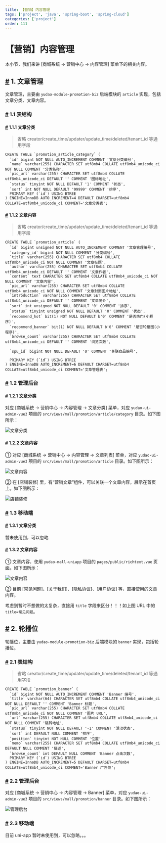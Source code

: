 ```yaml
---
title: 【营销】内容管理
tags: ['project', 'java', 'spring-boot', 'spring-cloud']
categories: ['project']
order: 111
---
```

# 【营销】内容管理

本小节，我们来讲 [商城系统 -> 营销中心 -> 内容管理] 菜单下的相关内容。

 ## [#](#_1-文章管理) 1. 文章管理

 文章管理，主要由 `yudao-module-promotion-biz` 后端模块的 `article` 实现，包括文章分类、文章内容。

 ### [#](#_1-1-表结构) 1.1 表结构

 #### [#](#_1-1-1-文章分类) 1.1.1 文章分类

 
> 省略 creator/create\_time/updater/update\_time/deleted/tenant\_id 等通用字段

 
```
CREATE TABLE `promotion_article_category` (
  `id` bigint NOT NULL AUTO_INCREMENT COMMENT '文章分类编号',
  `name` varchar(255) CHARACTER SET utf8mb4 COLLATE utf8mb4_unicode_ci NOT NULL COMMENT '分类名称',
  `pic_url` varchar(255) CHARACTER SET utf8mb4 COLLATE utf8mb4_unicode_ci DEFAULT '' COMMENT '图标地址',
  `status` tinyint NOT NULL DEFAULT '1' COMMENT '状态',
  `sort` int NOT NULL DEFAULT '99999' COMMENT '排序',
  PRIMARY KEY (`id`) USING BTREE
) ENGINE=InnoDB AUTO_INCREMENT=4 DEFAULT CHARSET=utf8mb4 COLLATE=utf8mb4_unicode_ci COMMENT='文章分类表';

```
#### [#](#_1-1-2-文章内容) 1.1.2 文章内容

 
> 省略 creator/create\_time/updater/update\_time/deleted/tenant\_id 等通用字段

 
```
CREATE TABLE `promotion_article` (
  `id` bigint unsigned NOT NULL AUTO_INCREMENT COMMENT '文章管理编号',
  `category_id` bigint NOT NULL COMMENT '分类编号',
  `title` varchar(255) CHARACTER SET utf8mb4 COLLATE utf8mb4_unicode_ci NOT NULL COMMENT '文章标题',
  `author` varchar(255) CHARACTER SET utf8mb4 COLLATE utf8mb4_unicode_ci DEFAULT '' COMMENT '文章作者',
  `content` text CHARACTER SET utf8mb4 COLLATE utf8mb4_unicode_ci NOT NULL COMMENT '文章内容',
  `pic_url` varchar(255) CHARACTER SET utf8mb4 COLLATE utf8mb4_unicode_ci NOT NULL COMMENT '文章封面图片地址',
  `introduction` varchar(255) CHARACTER SET utf8mb4 COLLATE utf8mb4_unicode_ci DEFAULT '' COMMENT '文章简介',
  `sort` int unsigned NOT NULL DEFAULT '0' COMMENT '排序',
  `status` tinyint unsigned NOT NULL DEFAULT '0' COMMENT '状态',
  `recommend_hot` bit(1) NOT NULL DEFAULT b'0' COMMENT '是否热门(小程序)',
  `recommend_banner` bit(1) NOT NULL DEFAULT b'0' COMMENT '是否轮播图(小程序)',
  `browse_count` varchar(255) CHARACTER SET utf8mb4 COLLATE utf8mb4_unicode_ci DEFAULT '' COMMENT '浏览次数',
  
  `spu_id` bigint NOT NULL DEFAULT '0' COMMENT '关联商品编号',

  PRIMARY KEY (`id`) USING BTREE
) ENGINE=InnoDB AUTO_INCREMENT=6 DEFAULT CHARSET=utf8mb4 COLLATE=utf8mb4_unicode_ci COMMENT='文章管理表';

```
### [#](#_1-2-管理后台) 1.2 管理后台

 #### [#](#_1-2-1-文章分类) 1.2.1 文章分类

 对应 [商城系统 -> 营销中心 -> 内容管理 -> 文章分类] 菜单，对应 `yudao-ui-admin-vue3` 项目的 `src/views/mall/promotion/article/category` 目录。如下图所示：

 ![文章分类](https://cloud.iocoder.cn/img/%E5%95%86%E5%9F%8E%E6%89%8B%E5%86%8C/%E5%86%85%E5%AE%B9%E7%AE%A1%E7%90%86/%E6%96%87%E7%AB%A0%E5%88%86%E7%B1%BB-%E7%AE%A1%E7%90%86%E5%90%8E%E5%8F%B0.png)

 #### [#](#_1-2-2-文章内容) 1.2.2 文章内容

 ① 对应 [商城系统 -> 营销中心 -> 内容管理 -> 文章列表] 菜单，对应 `yudao-ui-admin-vue3` 项目的 `src/views/mall/promotion/article` 目录。如下图所示：

 ![文章内容](https://cloud.iocoder.cn/img/%E5%95%86%E5%9F%8E%E6%89%8B%E5%86%8C/%E5%86%85%E5%AE%B9%E7%AE%A1%E7%90%86/%E6%96%87%E7%AB%A0%E5%86%85%E5%AE%B9-%E7%AE%A1%E7%90%86%E5%90%8E%E5%8F%B0.png)

 ② 在 [店铺装修] 里，有“营销文章”组件，可以关联一个文章内容，展示在首页上。如下图所示：

 ![店铺装修](https://cloud.iocoder.cn/img/%E5%95%86%E5%9F%8E%E6%89%8B%E5%86%8C/%E5%86%85%E5%AE%B9%E7%AE%A1%E7%90%86/%E6%96%87%E7%AB%A0%E5%86%85%E5%AE%B9-%E5%BA%97%E9%93%BA%E8%A3%85%E4%BF%AE.png)

 ### [#](#_1-3-移动端) 1.3 移动端

 #### [#](#_1-3-1-文章分类) 1.3.1 文章分类

 暂未使用到，可以忽略

 #### [#](#_1-3-2-文章内容) 1.3.2 文章内容

 ① 文章内容，使用 `yudao-mall-uniapp` 项目的 `pages/public/richtext.vue` 页面。如下图所示：

 ![文章内容](https://cloud.iocoder.cn/img/%E5%95%86%E5%9F%8E%E6%89%8B%E5%86%8C/%E5%86%85%E5%AE%B9%E7%AE%A1%E7%90%86/%E6%96%87%E7%AB%A0%E5%86%85%E5%AE%B9-%E7%A7%BB%E5%8A%A8%E7%AB%AF.png)

 ② 目前 [常见问题]、[关于我们]、[隐私协议]、[用户协议] 等，直接使用的文章内容。

 考虑到暂时不想做的太复杂，直接用 `title` 字段来区分！！！如上图 URL 中的 `title=常见问题`。

 ## [#](#_2-轮播位) 2. 轮播位

 轮播位，主要由 `yudao-module-promotion-biz` 后端模块的 `banner` 实现，包括轮播位。

 ### [#](#_2-1-表结构) 2.1 表结构

 
> 省略 creator/create\_time/updater/update\_time/deleted/tenant\_id 等通用字段

 
```
CREATE TABLE `promotion_banner` (
  `id` bigint NOT NULL AUTO_INCREMENT COMMENT 'Banner 编号',
  `title` varchar(64) CHARACTER SET utf8mb4 COLLATE utf8mb4_unicode_ci NOT NULL DEFAULT '' COMMENT 'Banner 标题',
  `pic_url` varchar(255) CHARACTER SET utf8mb4 COLLATE utf8mb4_unicode_ci NOT NULL COMMENT '图片 URL',
  `url` varchar(255) CHARACTER SET utf8mb4 COLLATE utf8mb4_unicode_ci NOT NULL COMMENT '跳转地址',
  `status` tinyint NOT NULL DEFAULT '-1' COMMENT '活动状态',
  `sort` int DEFAULT NULL COMMENT '排序',
  `position` tinyint NOT NULL COMMENT '位置',
  `memo` varchar(255) CHARACTER SET utf8mb4 COLLATE utf8mb4_unicode_ci DEFAULT NULL COMMENT '描述',
  `browse_count` int DEFAULT NULL COMMENT 'Banner 点击次数',
  PRIMARY KEY (`id`) USING BTREE
) ENGINE=InnoDB AUTO_INCREMENT=5 DEFAULT CHARSET=utf8mb4 COLLATE=utf8mb4_unicode_ci COMMENT='Banner 广告位';

```
### [#](#_2-2-管理后台) 2.2 管理后台

 对应 [商城系统 -> 营销中心 -> 内容管理 -> Banner] 菜单，对应 `yudao-ui-admin-vue3` 项目的 `src/views/mall/promotion/banner` 目录。如下图所示：

 ![管理后台](https://cloud.iocoder.cn/img/%E5%95%86%E5%9F%8E%E6%89%8B%E5%86%8C/%E5%86%85%E5%AE%B9%E7%AE%A1%E7%90%86/Banner-%E7%AE%A1%E7%90%86%E5%90%8E%E5%8F%B0.png)

 ### [#](#_2-3-移动端) 2.3 移动端

 目前 uni-app 暂时未使用到，可以忽略。。。

